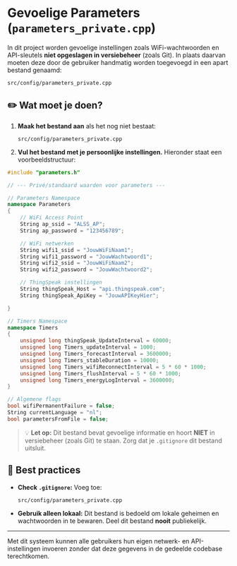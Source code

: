 # Gevoelige Parameters (`parameters_private.cpp`)

In dit project worden gevoelige instellingen zoals WiFi-wachtwoorden en API-sleutels **niet opgeslagen in versiebeheer** (zoals Git). In plaats daarvan moeten deze door de gebruiker handmatig worden toegevoegd in een apart bestand genaamd:

```
src/config/parameters_private.cpp
```

## ✏️ Wat moet je doen?

1. **Maak het bestand aan** als het nog niet bestaat:
   ```
   src/config/parameters_private.cpp
   ```

2. **Vul het bestand met je persoonlijke instellingen.** Hieronder staat een voorbeeldstructuur:

```cpp
#include "parameters.h"

// --- Privé/standaard waarden voor parameters ---

// Parameters Namespace
namespace Parameters
{
    // WiFi Access Point
    String ap_ssid = "ALSS_AP";
    String ap_password = "123456789";

    // WiFi netwerken
    String wifi1_ssid = "JouwWiFiNaam1";
    String wifi1_password = "JouwWachtwoord1";
    String wifi2_ssid = "JouwWiFiNaam2";
    String wifi2_password = "JouwWachtwoord2";

    // ThingSpeak instellingen
    String thingSpeak_Host = "api.thingspeak.com";
    String thingSpeak_ApiKey = "JouwAPIKeyHier";

}

// Timers Namespace
namespace Timers
{
    unsigned long thingSpeak_UpdateInterval = 60000;
    unsigned long Timers_updateInterval = 1000;
    unsigned long Timers_forecastInterval = 3600000;
    unsigned long Timers_stableDuration = 10000;
    unsigned long Timers_wifiReconnectInterval = 5 * 60 * 1000;
    unsigned long Timers_flushInterval = 5 * 60 * 1000;
    unsigned long Timers_energyLogInterval = 3600000;
}

// Algemene flags
bool wifiPermanentFailure = false;
String currentLanguage = "nl";
bool parametersFromFile = false;
```

> 💡 **Let op:** Dit bestand bevat gevoelige informatie en hoort **NIET** in versiebeheer (zoals Git) te staan. Zorg dat je `.gitignore` dit bestand uitsluit.

## 📂 Best practices

- **Check `.gitignore`:** Voeg toe:
  ```
  src/config/parameters_private.cpp
  ```

- **Gebruik alleen lokaal:** Dit bestand is bedoeld om lokale geheimen en wachtwoorden in te bewaren. Deel dit bestand **nooit** publiekelijk.

---

Met dit systeem kunnen alle gebruikers hun eigen netwerk- en API-instellingen invoeren zonder dat deze gegevens in de gedeelde codebase terechtkomen.